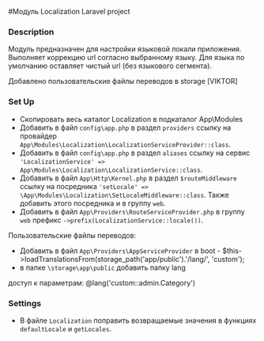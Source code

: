 #Модуль Localization
Laravel project

### Description

Модуль предназначен для настройки языковой локали приложения. Выполняет коррекцию url согласно выбранному языку. Для языка по умолчанию оставляет чистый url (без языкового сегмента).

Добавлено пользовательские файлы переводов в storage [VIKTOR]

### Set Up

-   Скопировать весь каталог Localization в подкаталог App\Modules
-   Добавить в файл `config\app.php` в раздел `providers` ссылку на провайдер `App\Modules\Localization\LocalizationServiceProvider::class`.
-   Добавить в файл `config\app.php` в раздел `aliases` ссылку на сервис `'LocalizationService' => App\Modules\Localization\LocalizationService::class`.
-   Добавить в файл `App\Http\Kernel.php` в раздел `$routeMiddleware` ссылку на посредника `'setLocale' => \App\Modules\Localization\SetLocaleMiddleware::class`. Также добавить этого посредника и в группу `web`.
-   Добавить в файл `App\Providers\RouteServiceProvider.php` в группу `web` префикс `->prefix(LocalizationService::locale())`.

Пользовательские файлы переводов:

-   Добавить в файл `App\Providers\AppServiceProvider` в boot - $this->loadTranslationsFrom(storage_path('app/public').'/lang/', 'custom');
-   в папке `\storage\app\public` добавить папку lang

доступ к параметрам: @lang('custom::admin.Category')

### Settings

-   В файле `Localization` поправить возвращаемые значения в функциях `defaultLocale` и `getLocales`.
